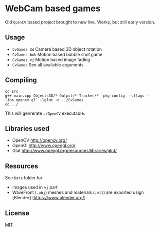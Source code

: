 WebCam based games
==================

Old `OpenCV` based project brought to new live.
Works, but still early version.

Usage
-----

 * `CvGames 3d` Camera based 3D object rotation
 * `CvGames bob` Motion based bubble shot game
 * `CvGames vj` Motion based image fading
 * `CvGames` See all available arguments

Compiling
---------

```
cd src
g++ main.cpp Objects3D/* Output/* Tracker/* `pkg-config --cflags --libs opencv gl` -lglut -o ../CvGames
cd ../
```

This will genrerate `./OpenCV` executable.
    
Libraries used
--------------

 * OpenCV http://opencv.org/
 * OpenGl http://www.opengl.org/
 * Glut http://www.opengl.org/resources/libraries/glut/
    
Resources
---------

See `Data` folder for

 * Images used in `vj` part
 * WaveFront (`.obj`) meshes and materials (`.mtl`) are exported usign [Blender] (https://www.blender.org/).

License
-------

[MIT](LICENSE)

